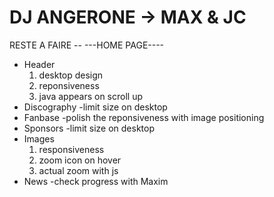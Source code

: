 # DJ ANGERONE -> MAX & JC

 RESTE A FAIRE --
                ---HOME PAGE----
- Header
    1. desktop design
    2. reponsiveness
    3. java appears on scroll up
- Discography
    -limit size on desktop
- Fanbase
    -polish the reponsiveness with image positioning
- Sponsors
    -limit size on desktop
- Images
    1. responsiveness
    2. zoom icon on hover
    3. actual zoom with js
- News
    -check progress with Maxim